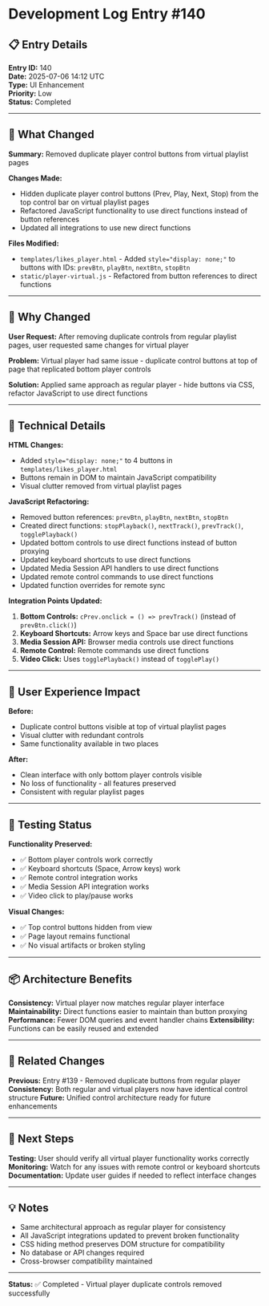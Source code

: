 # Development Log Entry #140

## 📋 Entry Details

**Entry ID:** 140  
**Date:** 2025-07-06 14:12 UTC  
**Type:** UI Enhancement  
**Priority:** Low  
**Status:** Completed  

---

## 🎯 What Changed

**Summary:** Removed duplicate player control buttons from virtual playlist pages

**Changes Made:**
- Hidden duplicate player control buttons (Prev, Play, Next, Stop) from the top control bar on virtual playlist pages
- Refactored JavaScript functionality to use direct functions instead of button references
- Updated all integrations to use new direct functions

**Files Modified:**
- `templates/likes_player.html` - Added `style="display: none;"` to buttons with IDs: `prevBtn`, `playBtn`, `nextBtn`, `stopBtn`
- `static/player-virtual.js` - Refactored from button references to direct functions

---

## 🤔 Why Changed

**User Request:** After removing duplicate controls from regular playlist pages, user requested same changes for virtual player

**Problem:** Virtual player had same issue - duplicate control buttons at top of page that replicated bottom player controls

**Solution:** Applied same approach as regular player - hide buttons via CSS, refactor JavaScript to use direct functions

---

## 🔧 Technical Details

**HTML Changes:**
- Added `style="display: none;"` to 4 buttons in `templates/likes_player.html`
- Buttons remain in DOM to maintain JavaScript compatibility
- Visual clutter removed from virtual playlist pages

**JavaScript Refactoring:**
- Removed button references: `prevBtn`, `playBtn`, `nextBtn`, `stopBtn`
- Created direct functions: `stopPlayback()`, `nextTrack()`, `prevTrack()`, `togglePlayback()`
- Updated bottom controls to use direct functions instead of button proxying
- Updated keyboard shortcuts to use direct functions
- Updated Media Session API handlers to use direct functions
- Updated remote control commands to use direct functions
- Updated function overrides for remote sync

**Integration Points Updated:**
1. **Bottom Controls:** `cPrev.onclick = () => prevTrack()` (instead of `prevBtn.click()`)
2. **Keyboard Shortcuts:** Arrow keys and Space bar use direct functions
3. **Media Session API:** Browser media controls use direct functions
4. **Remote Control:** Remote commands use direct functions
5. **Video Click:** Uses `togglePlayback()` instead of `togglePlay()`

---

## 🎨 User Experience Impact

**Before:**
- Duplicate control buttons visible at top of virtual playlist pages
- Visual clutter with redundant controls
- Same functionality available in two places

**After:**
- Clean interface with only bottom player controls visible
- No loss of functionality - all features preserved
- Consistent with regular playlist pages

---

## 🧪 Testing Status

**Functionality Preserved:**
- ✅ Bottom player controls work correctly
- ✅ Keyboard shortcuts (Space, Arrow keys) work
- ✅ Remote control integration works
- ✅ Media Session API integration works
- ✅ Video click to play/pause works

**Visual Changes:**
- ✅ Top control buttons hidden from view
- ✅ Page layout remains functional
- ✅ No visual artifacts or broken styling

---

## 📦 Architecture Benefits

**Consistency:** Virtual player now matches regular player interface
**Maintainability:** Direct functions easier to maintain than button proxying
**Performance:** Fewer DOM queries and event handler chains
**Extensibility:** Functions can be easily reused and extended

---

## 🔄 Related Changes

**Previous:** Entry #139 - Removed duplicate buttons from regular player
**Consistency:** Both regular and virtual players now have identical control structure
**Future:** Unified control architecture ready for future enhancements

---

## 🎯 Next Steps

**Testing:** User should verify all virtual player functionality works correctly
**Monitoring:** Watch for any issues with remote control or keyboard shortcuts
**Documentation:** Update user guides if needed to reflect interface changes

---

## 💡 Notes

- Same architectural approach as regular player for consistency
- All JavaScript integrations updated to prevent broken functionality
- CSS hiding method preserves DOM structure for compatibility
- No database or API changes required
- Cross-browser compatibility maintained

---

**Status:** ✅ Completed - Virtual player duplicate controls removed successfully 